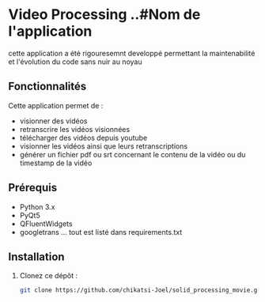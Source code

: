 # Video Processing ..#Nom de l'application


cette application a été rigouresemnt developpé permettant 
la maintenabilité et l'évolution du code sans nuir au noyau


## Fonctionnalités

Cette application permet de :
- visionner des vidéos
- retranscrire les vidéos visionnées
- télécharger des vidéos depuis youtube
- visionner les vidéos ainsi que leurs retranscriptions
- générer un fichier pdf ou srt concernant le contenu de la vidéo ou du timestamp de la vidéo

## Prérequis
- Python 3.x
- PyQt5
- QFluentWidgets
- googletrans
...
tout est listé dans
requirements.txt

## Installation

1. Clonez ce dépôt :
   ```bash
   git clone https://github.com/chikatsi-Joel/solid_processing_movie.git
